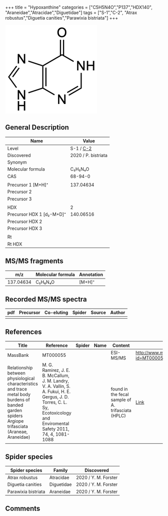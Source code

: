 +++
title = "Hypoxanthine"
categories = ["C5H5N4O","P137","HDX140",
"Araneidae","Atracidae","Diguetidae"]
tags = ["S-1","C-2",
"Atrax robustus","Diguetia canities","Parawixia bistriata"]
+++

![](/img/Hypoxanthine.png)

## General Description

| Name                      | Value                                                       |
|---------------------------|-------------------------------------------------------------|
| Level                     | S-1 / [C-2](http://massbank.jp/RecordDisplay.jsp?id=MT000055) |
| Discovered                | 2020 / P. bistriata                                         |
| Synonym                   |                                                             |
| Molecular formula         | C₅H₅N₄O                                                     |
| CAS                       | 68-94-0                                                     |
|                           |                                                             |
| Precursor 1 [M+H]⁺        | 137.04634                                                   |
| Precursor 2               |                                                             |
| Precursor 3               |                                                             |
|                           |                                                             |
| HDX                       | 2                                                           |
| Precursor HDX 1 [d₂-M+D]⁺ | 140.06516                                                   |
| Precursor HDX 2           |                                                             |
| Precursor HDX 3           |                                                             |
|                           |                                                             |
| Rt                        |                                                             |
| Rt HDX                    |                                                             |

## MS/MS fragments

| m/z       | Molecular formula | Annotation |
|-----------|-------------------|------------|
| 137.04634 | C₅H₆N₄O           | [M+H]⁺     |

## Recorded MS/MS spectra

| pdf | Precursor | Co-eluting | Spider | Source | Author |
|-----|-----------|------------|--------|--------|--------|
|     |           |            |        |        |        |

## References

| Title                                                                                                                                             | Reference                                                                                                                                                                     | Spider | Name | Content                                            | Link                                                 |
|---------------------------------------------------------------------------------------------------------------------------------------------------|-------------------------------------------------------------------------------------------------------------------------------------------------------------------------------|--------|------|----------------------------------------------------|------------------------------------------------------|
| MassBank                                                                                                                                          | MT000055                                                                                                                                                                      |        |      | ESI-MS/MS                                          | http://www.massbank.jp/RecordDisplay.jsp?id=MT000055 |
| Relationship between physiological characteristics and trace metal body burdens of banded garden spiders Argiope trifasciata (Araneae, Araneidae) | M. G. Ramirez, J. E. B. McCallum, J. M. Landry, V. A. Vallin, S. A. Fukui, H. E. Gergus, J. D. Torres, C. L. Sy, Ecotoxicology and Enviromental Safety 2011, 74, 4, 1081-1088 |        |      | found in the fecal sample of A. trifasciata (HPLC) | [Link](https://doi.org/10.1016/j.ecoenv.2011.02.003)         |

## Spider species

| Spider species      | Family     | Discovered           |
|---------------------|------------|----------------------|
| Atrax robustus      | Atracidae  | 2020 / Y. M. Forster |
| Diguetia canities   | Diguetidae | 2020 / Y. M. Forster |
| Parawixia bistriata | Araneidae  | 2020 / Y. M. Forster |

## Comments